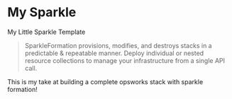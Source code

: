 # My Sparkle
My Little Sparkle Template

> SparkleFormation provisions, modifies, and destroys stacks in a predictable & repeatable manner. Deploy individual or nested resource collections to manage your infrastructure from a single API call.

This is my take at building a complete opsworks stack with sparkle formation!
